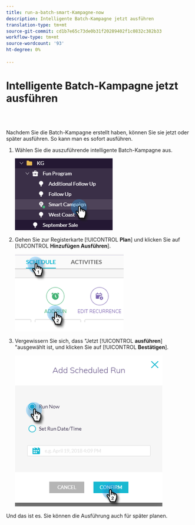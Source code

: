 ```yaml
---
title: run-a-batch-smart-Kampagne-now
description: Intelligente Batch-Kampagne jetzt ausführen
translation-type: tm+mt
source-git-commit: cd1b7e65c73de0b31f20289402f1c0832c382b33
workflow-type: tm+mt
source-wordcount: '93'
ht-degree: 0%

---
```



# Intelligente Batch-Kampagne jetzt ausführen

<br> 

Nachdem Sie die Batch-Kampagne erstellt haben, können Sie sie jetzt oder später ausführen. So kann man es sofort ausführen.

1. Wählen Sie die auszuführende intelligente Batch-Kampagne aus.

   ![Bild eins](/help/sky/assets/smart-campaigns/run-a-batch-smart-campaign-now/run-a-batch-smart-campaign-now-1.png)

1. Gehen Sie zur Registerkarte [!UICONTROL **Plan**] und klicken Sie auf [!UICONTROL **Hinzufügen Ausführen**].

   ![Bild zwei](/help/sky/assets/smart-campaigns/run-a-batch-smart-campaign-now/run-a-batch-smart-campaign-now-2.png)

1. Vergewissern Sie sich, dass &quot;Jetzt [!UICONTROL **ausführen**] &quot;ausgewählt ist, und klicken Sie auf [!UICONTROL **Bestätigen**].

   ![Bild drei](/help/sky/assets/smart-campaigns/run-a-batch-smart-campaign-now/run-a-batch-smart-campaign-now-3.png)

Und das ist es. Sie können die Ausführung auch für später [](https://docs.marketo.com/display/DOCS/Schedule+a+Batch+Smart+Campaign+to+Run+Later) planen.
